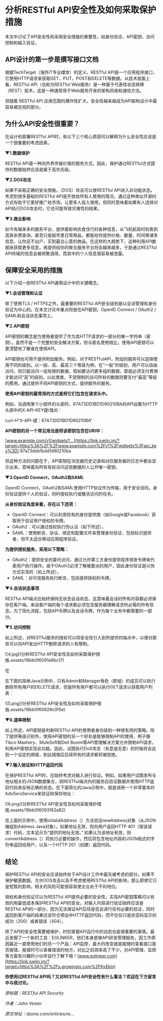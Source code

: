 # 分析RESTful API安全性及如何采取保护措施

本文中讨论了API安全性和采用安全措施的重要性，如身份验证，API密钥，访问控制和输入验证。

## API设计的第一步是撰写接口文档

根据TechTarget（海外IT专业媒体）的定义，RESTful API是一个应用程序接口，它使用HTTP请求来获取GET，PUT，POST和DELETE等数据。从技术层面上看，RESTful API（也称为RESTful Web服务）是一种基于代表性状态转移（REST）技术，这是一种通常用于Web服务开发的架构风格和通信方法。

但随着 RESTful API 应用范围的爆炸性扩大，安全性越来越成为API架构设计中最容易被忽视的部分。

## 为什么API安全性很重要？

在设计和部署RESTful API时，有以下三个核心原因可以解释为什么安全性应该是一个很重要的考虑因素。

**▼1.数据保护**

RESTful API是一种向外界传输价值的服务方式。因此，保护通过RESTful方式提供的数据始终应该是属于高优先级。

**▼2.DOS攻击**

如果不采取正确的安全措施，（DOS）攻击可以使RESTful API进入非功能状态。考虑到很多基础的RESTful API是开放给所有人使用的情况，通过这种类似开源的方式有助于它更好推广给市场，让更多人投入使用，但同时意味着如果有人选择对API执行DOS攻击时，它也可能导致灾难性的结果。

**▼3.商业影响**

如今有越来多的服务平台，提供着影响衣食住行的各种信息，从飞机航班时刻表到高铁余票查询，甚至只是超市里日常用品，都能给你提供价格、数量、时间等诸多信息，让你足不出户，买到最合心意的商品。在这样的大趋势下，这种利用API数据来获取更多信息，再提供给你的聚合服务平台将会越来越多。于是通过RESTful API传输的信息会被频繁调用，而其中的个人信息很容易被泄露。

## 保障安全采用的措施

以下介绍一些RESTful API通用设计中的关键概念。

**▼1.会话管理和认证**

除了使用TLS / HTTPS之外，最重要的RESTful API安全级别是以会话管理和身份验证为中心的。在本文讨论中重点将放在API密钥，OpenID Connect / OAuth2 / SAML和会话状态事项上。

**▼2.API密钥**

API密钥的概念是为使用者提供了作为其HTTP请求的一部分的唯一字符串（密钥）。虽然不是一个完整的安全解决方案，但与匿名使用相比，使用API密钥可以更清楚地了解谁在使用API。

API密钥也可用于提供附加服务。例如，对于RESTfulAPI，附加的服务可以选择使用不同的级别。以一般、高、最高三个等级为例，在“一般”的级别，用户可以自由访问，但只能访问一组有限的数据。假如要访问更多组的数据，那就必须支付费用才能访问“高”的级别，以此类推，不受限制的访问所有的数据则要支付“最高”等级的费用，通过提供不同API密钥的方式，提供额外的服务。

**使用API密钥的最常用的方式是将它们包含在请求头中。**

例如，当调用某个小部件的头部时，67A73DD1BD1D90210BA的API设置为HTTP头部中的X-API-KEY键/值对：

curl-H“X-API-键：67A73DD1BD1D90210BA”

**API密钥的另一个常见用法是将该密钥包含在URI中：**

[www.example.com/v1/widgets?…](https://link.juejin.im/?target=https%3A%2F%2Fwww.example.com%2Fv1%2Fwidgets%3Fapi_key%3D) 67a73dde1bdd1d90210ba

但这种方法的问题在于，API密钥在浏览器历史记录和对应服务器的日志中都会显示出来，意味着向所有有权访问这些数据的人公开唯一密钥。

**▼3.OpenID Connect，OAuth2和SAML**

OpenID Connect，OAuth2和SAML使用HTTP协议作为传输，用于安全目的。身份验证提供个人的验证，同时授权执行或撤消访问的任务。

**从身份验证角度来看，存在以下选项：**

- OpenID Connect：可以利用现有的身份提供商（如Google或Facebook）获取用于验证用户授权的令牌。
- OAuth2：可以通过授权执行伪认证（如下所述）。
- SAML：使用断言、协议、绑定和配置文件来管理身份验证，包括标识提供者，但不太适合移动应用程序验证。

**为提供授权服务，采用以下策略：**

- OAuth2：提供安全的委托访问，通过允许第三方身份提供程序颁发令牌来代表用户执行操作。由于OAuth2必须了解被委派的用户，因此身份验证是以伪方式实现的（如上所述）。
- SAML：对可信服务执行断言，包括提供授权的令牌。

**▼4.会话状态事项**

RESTful API端点应始终保持无状态会话状态，这意味着会话的所有内容都必须保存在客户端。来自客户端的每个请求都必须包含服务器理解请求所必需的所有信息。为了简化流程，包括API令牌以及会话令牌，作为每个业务中都需要的一部分。

**▼5.访问控制**

如上所述，对RESTful服务的授权可以将安全性引入到所提供的端点中，以便对那些可以向API发出HTTP删除请求的人有限制。


![4.jpg](分析RESTful API安全性及如何采取保护措施.assets/16bb0f6091e8bc17)

在

在下面的简单Java示例中，只有Admin和Manager角色（即组）的成员可以执行删除所有用户的DELETE请求，但是所有用户都可以执行GET请求以获取用户列表：

![5.png](分析RESTful API安全性及如何采取保护措施.assets/16bb0f60929c0f5e)

**▼6.速率限制**

如上所述，API密钥是判断RESTful API的使用者身份级别一种很有用的策略。除了提供等级识别外，使用API密钥的另一个好处是能够限制API的使用，例子像Tibco Mashery、MuleSoft和Dell Boomi等API管理解决方案允许限制API请求，利用API密钥实现此功能。因此，试图执行DoS攻击（有意或无意）的时候将会达到一个设定的阈值，到达阈值后后续所有的请求都将被拒绝。

**▼7.输入验证和HTTP返回代码**

在保护RESTful API时，应始终考虑对输入进行验证。例如，如果用户试图发布与地址相关的JSON数据集合，则RESTful端点内的服务应验证数据并使用HTTP返回代码来反映正确的状态。在下面简化的Java示例中，就是调用一个非常基本的AdvSersService来验证和保存地址：

![6.png](分析RESTful API安全性及如何采取保护措施.assets/16bb0f6093162a82)

在上面的示例中，使用isValidAddress（）方法验证newAddress对象（从JSON编组到Address Java对象）。如果地址无效，则向用户返回HTTP 401（错误请求）代码，文本显示为“提供的地址无效。” 如果认为该地址有效，则convertAddress（）将执行必要的操作，然后将包含地址内容的JSON格式的字符串返回给用户，以及一个HTTP 201（创建）返回代码。

## 结论

保护RESTful API的安全应该始终处于API设计工作中最先被考虑的部分。如果不保护敏感数据，允许DOS攻击以及不考虑使用RESTful API的影响，那么即使它只是短暂的影响，相关的风险可能很容易使企业处于不利地位。

授权和身份验证可以为RESTful API提供必要的安全性，实现API密钥策略可以有效的用最低成本保护RESTful API的安全。对输入内容进行验证始终应该是RESTful API的一部分，因为无法保证API后续是否会进行任何必要的验证，同时返回到客户端的结果应该符合预设中HTTP返回代码，而不仅仅只是状态码显示的成功（200）或者错误（404）。

除了API的安全性需要被保护，时刻掌握API运行中的动态也是很重要的事情。最近发掘了一个新的工具：EOLINKER，他们本身是做API研发管理服务，因工作原因最近一直使用他们的另一个产品：API监控，最大的改变就是能随时查看接口是否报错，报错时可以查看错误的地方，对比之前效率高了不少，对API管理、监控等方面有兴趣的小伙伴自行了解下哦！[www.eolinker.com](https://link.juejin.im/?target=https%3A%2F%2Fs.growingio.com%2FKvEkln)

**你使用过RESTful API吗？又对RESTful API安全性有什么看法？欢迎在下方留言中与我讨论。**

*原标题：RESTful API Security*

*作者：John Vester*

*原文地址：dzone.com/articles/re…*